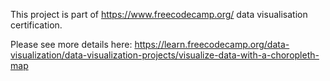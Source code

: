 

This project is part of https://www.freecodecamp.org/ data visualisation certification.

Please see more details here: https://learn.freecodecamp.org/data-visualization/data-visualization-projects/visualize-data-with-a-choropleth-map